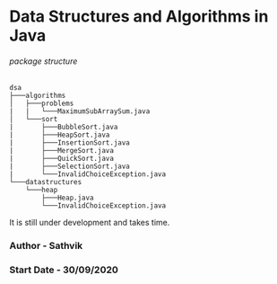 # Data Structures and Algorithms in Java

###### package structure

```
dsa
├───algorithms
│   ├───problems
|   |   └───MaximumSubArraySum.java
│   └───sort
|       ├───BubbleSort.java
|       ├───HeapSort.java
|       ├───InsertionSort.java
|       ├───MergeSort.java
|       ├───QuickSort.java
|       ├───SelectionSort.java
|       └───InvalidChoiceException.java
└───datastructures
    └───heap
        ├───Heap.java
        └───InvalidChoiceException.java
```

It is still under development and takes time.

### Author - Sathvik

### Start Date - 30/09/2020
